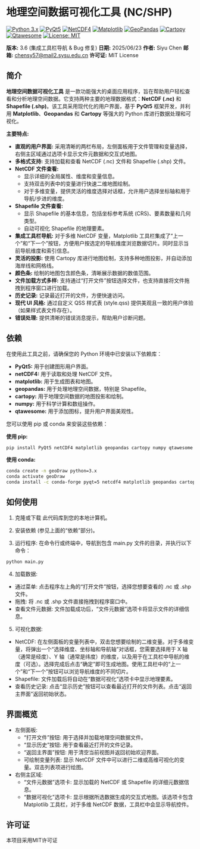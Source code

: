 # 地理空间数据可视化工具 (NC/SHP)

[![Python 3.x](https://img.shields.io/badge/python-3.x-blue.svg)](https://www.python.org/)
[![PyQt5](https://img.shields.io/badge/PyQt5-%232196F3.svg?style=flat&logo=PyQt&logoColor=white)](https://www.riverbankcomputing.com/software/pyqt/)
[![NetCDF4](https://img.shields.io/badge/netCDF4-%232E8B57.svg?style=flat&logo=python&logoColor=white)](https://unidata.github.io/netcdf4-python/)
[![Matplotlib](https://img.shields.io/badge/Matplotlib-%23FF9800.svg?style=flat&logo=matplotlib&logoColor=white)](https://matplotlib.org/)
[![GeoPandas](https://img.shields.io/badge/GeoPandas-%235CB85C.svg?style=flat&logo=pandas&logoColor=white)](https://geopandas.org/)
[![Cartopy](https://img.shields.io/badge/Cartopy-%234682B4.svg?style=flat&logo=python&logoColor=white)](https://scitools.org.uk/cartopy/)
[![Qtawesome](https://img.shields.io/badge/Qtawesome-%23333.svg?style=flat&logo=font-awesome&logoColor=white)](https://pypi.org/project/QtAwesome/)
[![License: MIT](https://img.shields.io/badge/License-MIT-yellow.svg)](https://opensource.org/licenses/MIT)

**版本:** 3.6 (集成工具栏导航 & Bug 修复)
**日期:** 2025/06/23
**作者:** Siyu Chen
**邮箱:** chensy57@mail2.sysu.edu.cn
**许可证:** MIT License

## 简介

**地理空间数据可视化工具** 是一款功能强大的桌面应用程序，旨在帮助用户轻松查看和分析地理空间数据。它支持两种主要的地理数据格式：**NetCDF (.nc)** 和 **Shapefile (.shp)**。该工具采用现代化的用户界面，基于 **PyQt5** 框架开发，并利用 **Matplotlib**、**Geopandas** 和 **Cartopy** 等强大的 Python 库进行数据处理和可视化。

**主要特点:**

* **直观的用户界面:** 采用清晰的两栏布局，左侧面板用于文件管理和变量选择，右侧主区域通过选项卡显示文件元数据和交互式地图。
* **多格式支持:** 支持加载和查看 NetCDF (.nc) 文件和 Shapefile (.shp) 文件。
* **NetCDF 文件查看:**
    * 显示详细的全局属性、维度和变量信息。
    * 支持双击列表中的变量进行快速二维地图绘制。
    * 对于多维变量，提供灵活的维度选择对话框，允许用户选择坐标轴和用于导航/步进的维度。
* **Shapefile 文件查看:**
    * 显示 Shapefile 的基本信息，包括坐标参考系统 (CRS)、要素数量和几何类型。
    * 自动可视化 Shapefile 的地理要素。
* **集成工具栏导航:** 对于多维 NetCDF 变量，Matplotlib 工具栏集成了“上一个”和“下一个”按钮，方便用户按选定的导航维度浏览数据切片。同时显示当前导航维度和索引信息。
* **灵活的投影:** 使用 Cartopy 库进行地图绘制，支持多种地图投影，并自动添加海岸线和网格线。
* **颜色条:** 绘制的地图包含颜色条，清晰展示数据的数值范围。
* **文件加载方式多样:** 支持通过“打开文件”按钮选择文件，也支持直接将文件拖拽到程序窗口进行加载。
* **历史记录:** 记录最近打开的文件，方便快速访问。
* **现代 UI 风格:** 通过自定义 QSS 样式表 (style.qss) 提供美观且一致的用户体验（如果样式表文件存在）。
* **错误处理:** 提供清晰的错误消息提示，帮助用户诊断问题。

## 依赖

在使用此工具之前，请确保您的 Python 环境中已安装以下依赖库：

* **PyQt5:** 用于创建图形用户界面。
* **netCDF4:** 用于读取和处理 NetCDF 文件。
* **matplotlib:** 用于生成图表和地图。
* **geopandas:** 用于处理地理空间数据，特别是 Shapefile。
* **cartopy:** 用于地理空间数据的地图投影和绘制。
* **numpy:** 用于科学计算和数组操作。
* **qtawesome:** 用于添加图标，提升用户界面美观性。

您可以使用 pip 或 conda 来安装这些依赖：

**使用 pip:**

   ```bash
   pip install PyQt5 netCDF4 matplotlib geopandas cartopy numpy qtawesome
   ```

**使用 conda:**

   ```bash
   conda create -n geoDraw python=3.x
   conda activate geoDraw
   conda install -c conda-forge pyqt=5 netcdf4 matplotlib geopandas cartopy numpy qtawesome
   ```

## 如何使用
1. 克隆或下载 此代码库到您的本地计算机。

2. 安装依赖 (参见上面的“依赖”部分)。

3. 运行程序: 在命令行或终端中，导航到包含 main.py 文件的目录，并执行以下命令：
```bash
python main.py
```
4. 加载数据:

- 通过菜单: 点击程序左上角的“打开文件”按钮，选择您想要查看的 .nc 或 .shp 文件。
- 拖拽: 将 .nc 或 .shp 文件直接拖拽到程序窗口中。
- 查看文件元数据: 文件加载成功后，“文件元数据”选项卡将显示文件的详细信息。

5. 可视化数据:

- NetCDF: 在左侧面板的变量列表中，双击您想要绘制的二维变量。对于多维变量，将弹出一个“选择维度、坐标轴和导航轴”对话框，您需要选择用于 X 轴（通常是经度）、Y 轴（通常是纬度）的维度，以及用于在工具栏中导航的维度（可选）。选择完成后点击“确定”即可生成地图。使用工具栏中的“上一个”和“下一个”按钮可以浏览导航维度的不同切片。
- Shapefile: 文件加载后将自动在“数据可视化”选项卡中显示地理要素。
- 查看历史记录: 点击“显示历史”按钮可以查看最近打开的文件列表。点击“返回主界面”返回初始状态。

## 界面概览
- 左侧面板:
   - “打开文件”按钮: 用于选择并加载地理空间数据文件。
   - “显示历史”按钮: 用于查看最近打开的文件记录。
   - “返回主界面”按钮: 用于清空当前视图并返回初始欢迎界面。
   - 可绘制变量列表: 显示 NetCDF 文件中可以进行二维或高维可视化的变量。双击列表项进行绘图。
- 右侧主区域:
   - “文件元数据”选项卡: 显示加载的 NetCDF 或 Shapefile 的详细元数据信息。
   - “数据可视化”选项卡: 显示根据所选数据生成的交互式地图。该选项卡包含 Matplotlib 工具栏，对于多维 NetCDF 数据，工具栏中会显示导航控件。

## 许可证
本项目采用MIT许可证